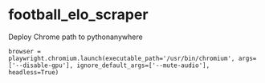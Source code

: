 # football_elo_scraper

Deploy Chrome path to pythonanywhere

```browser = playwright.chromium.launch(executable_path='/usr/bin/chromium', args=['--disable-gpu'], ignore_default_args=['--mute-audio'], headless=True)```


